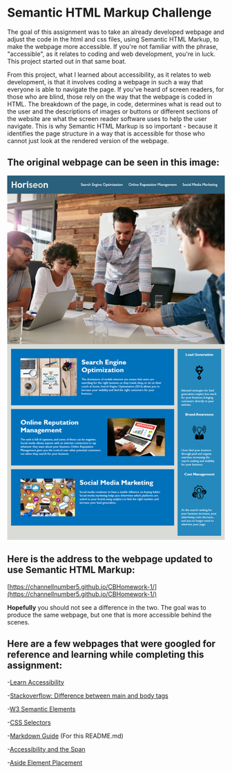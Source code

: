 # Semantic HTML Markup Challenge

The goal of this assignment was to take an already developed webpage and adjust the code in the html and css files, using Semantic HTML Markup, to make the webpage more accessible. If you're not familiar with the phrase, "accessible", as it relates to coding and web development, you're in luck. This project started out in that same boat. 

From this project, what I learned about accessibility, as it relates to web development, is that it involves coding a webpage in such a way that everyone is able to navigate the page. If you've heard of screen readers, for those who are blind, those rely on the way that the webpage is coded in HTML. The breakdown of the page, in code, determines what is read out to the user and the descriptions of images or buttons or different sections of the website are what the screen reader software uses to help the user navigate. This is why Semantic HTML Markup is so important - because it identifies the page structure in a way that is accessible for those who cannot just look at the rendered version of the webpage.

## The original webpage can be seen in this image:
![MockUp Image](./Assets/Images/01-html-css-git-homework-demo.png)

## Here is the address to the webpage updated to use Semantic HTML Markup:
[https://channellnumber5.github.io/CBHomework-1/](https://channellnumber5.github.io/CBHomework-1/)

**Hopefully** you should not see a difference in the two. The goal was to produce the same webpage, but one that is more accessible behind the scenes.

## Here are a few webpages that were googled for reference and learning while completing this assignment:

-[Learn Accessibility](https://developer.mozilla.org/en-US/docs/Learn/Accessibility/HTML)

-[Stackoverflow: Difference between main and body tags](https://stackoverflow.com/questions/56803764/what-is-the-main-tag-in-html5-how-does-it-differ-from-body-tag/56806665)

-[W3 Semantic Elements](https://www.w3schools.com/html/html5_semantic_elements.asp)

-[CSS Selectors](https://www.w3schools.com/css/css_selectors.asp)

-[Markdown Guide](https://www.markdownguide.org/basic-syntax/) (For this README.md)

-[Accessibility and the Span](https://stackoverflow.com/questions/55029997/how-can-i-indicate-to-a-screen-reader-a-span-element)

-[Aside Element Placement](https://stackoverflow.com/questions/38023089/should-i-have-aside-element-ouside-or-inside-of-main-element#:~:text=Following%20the%20newer%20definition%2C%20the,are)
